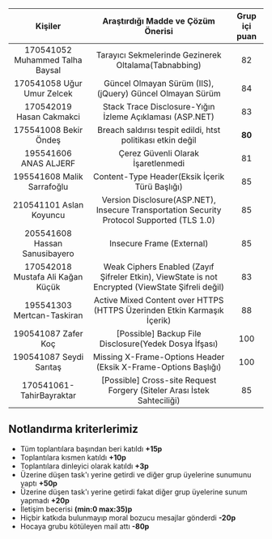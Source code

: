 

| Kişiler  | Araştırdığı Madde ve Çözüm Önerisi  | Grup içi puan |
| :-----: | :---: | :---: |
| 170541052 Muhammed Talha Baysal    | Tarayıcı Sekmelerinde Gezinerek Oltalama(Tabnabbing) | 82 |
| 170541058 Uğur Umur Zelcek   | Güncel Olmayan Sürüm  (IIS), (jQuery) Güncel Olmayan Sürüm | 84 |
| 170542019 Hasan Cakmakci   | Stack Trace Disclosure-Yığın İzleme Açıklaması (ASP.NET) | 83 |
| 175541008 Bekir Öndeş    | Breach saldırısı tespit edildi, htst politikası etkin değil | **80** |
| 195541606 ANAS ALJERF | Çerez Güvenli Olarak İşaretlenmedi | 81 |
| 195541608  Malik Sarrafoğlu   | Content-Type Header(Eksik İçerik Türü Başlığı)  | 85 |
| 210541101 Aslan Koyuncu     | Version Disclosure(ASP.NET), Insecure Transportation Security Protocol Supported (TLS 1.0) | 85 |
| 205541608 Hassan Sanusibayero    | Insecure Frame (External) | 85|
| 170542018 Mustafa Ali Kağan Küçük  | Weak Ciphers Enabled (Zayıf Şifreler Etkin), ViewState is not Encrypted (ViewState Şifreli değil) | 83 |
| 195541303 Mertcan-Taskiran  | Active Mixed Content over HTTPS (HTTPS Üzerinden Etkin Karmaşık İçerik) | 88 |
| 190541087 Zafer Koç  | [Possible] Backup File Disclosure(Yedek Dosya İfşası) | 100 |
| 190541087 Seydi Sarıtaş   | Missing X-Frame-Options Header (Eksik X-Frame-Options Başlığı) | 100 |
| 170541061-TahirBayraktar  | [Possible] Cross-site Request Forgery (Siteler Arası İstek Sahteciliği) | 85 |





## Notlandırma kriterlerimiz

- Tüm toplantılara başından beri katıldı **+15p**
- Toplantılara kısmen katıldı **+10p**
- Toplantılara dinleyici olarak katıldı **+3p**
- Üzerine düşen task'ı yerine getirdi ve diğer grup üyelerine sunumunu yaptı **+50p**
- Üzerine düşen task'ı yerine getirdi fakat diğer grup üyelerine sunum yapmadı **+20p**
- İletişim becerisi **(min:0 max:35)p**
- Hiçbir katkıda bulunmayıp moral bozucu mesajlar gönderdi **-20p**
- Hocaya grubu kötüleyen mail attı **-80p**

